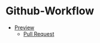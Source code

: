 # Github-Workflow

- [Preview](https://YuriiFitsyk.github.io/Github-Workflow/)
  - [Pull Request](https://github.com/YuriiFitsyk/Github-Workflow/pull/1/files)

